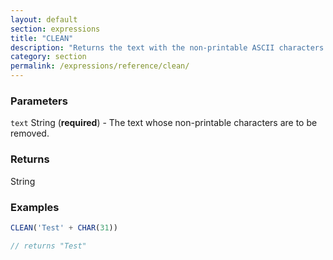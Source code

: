 ```yaml
---
layout: default
section: expressions
title: "CLEAN"
description: "Returns the text with the non-printable ASCII characters removed."
category: section
permalink: /expressions/reference/clean/
---
```


### Parameters

`text` String (__required__) - The text whose non-printable characters are to be removed.

### Returns

String

### Examples

```js
CLEAN('Test' + CHAR(31))

// returns "Test"
```